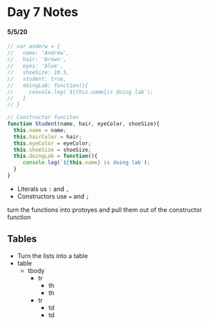 # Day 7 Notes
#### 5/5/20

```JavaScript
// var anderw = {
//   name: 'Andrew',
//   hair: 'brown',
//   eyes: 'blue',
//   shoeSize: 10.5,
//   student: true,
//   doingLab: function(){
//     console.log(`${this.name}is doing lab`);
//   }
// }

// Constructor funciton
function Student(name, hair, eyeColor, shoeSize){
  this.name = name;
  this.hairColor = hair;
  this.eyeColor = eyeColor;
  this.shoeSize = shoeSize;
  this.doingLab = function(){
     console.log(`${this.name} is doing lab`);
  }
}
```

- Literals us `:` and `,`
- Constructors use `=` and `;`

turn the functions into protoyes and pull them out of the constructor function

## Tables
- Turn the lists into a table
- table
  - tbody
    - tr
      - th
      - th
    - tr
      - td
      - td